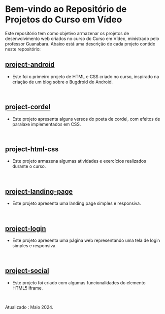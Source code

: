 # Bem-vindo ao Repositório de Projetos do Curso em Vídeo

Este repositório tem como objetivo armazenar os projetos de desenvolvimento web criados no curso do Curso em Vídeo, ministrado pelo professor Guanabara. Abaixo está uma descrição de cada projeto contido neste repositório:

## [project-android](https://paulobessa7.github.io/CodeWebDev/curso-em-video/project-android/)
- Este foi o primeiro projeto de HTML e CSS criado no curso, inspirado na criação de um blog sobre o Bugdroid do Android.

<br>

## [project-cordel](https://paulobessa7.github.io/CodeWebDev/curso-em-video/project-cordel/)
- Este projeto apresenta alguns versos do poeta de cordel, com efeitos de paralaxe implementados em CSS.

<br>

## project-html-css
- Este projeto armazena algumas atividades e exercícios realizados durante o curso.

<br>

## [project-landing-page](https://paulobessa7.github.io/CodeWebDev/curso-em-video/project-landingPage/)
- Este projeto apresenta uma landing page simples e responsiva.

<br>

## [project-login](https://paulobessa7.github.io/CodeWebDev/curso-em-video/project-login/)
- Este projeto apresenta uma página web representando uma tela de login simples e responsiva.

<br>

## [project-social](https://paulobessa7.github.io/CodeWebDev/curso-em-video/project-social/)
- Este projeto foi criado com algumas funcionalidades do elemento HTML5 iframe.

<br>

Atualizado : Maio 2024.
